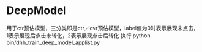 # DeepModel

用于ctr预估模型，三分类即是ctr／cvr预估模型，label值为0时表示展现未点击，1表示展现后点击未转化，2表示展现点击后转化
执行 python bin/dhh_train_deep_model_applist.py
